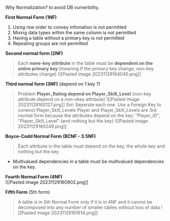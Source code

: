 Why Normalization? to avoid DB vurnerbility.  

**First Normal Form (1NF)**  
1) Using row order to convey infomation is not permitted
2) Mixing data types within the same column is not permitted
3) Having a table without a primary key is not permitted
4) Repeating groups are not permitted

**Second normal form (2NF)** 
> Each **none-key attribute** in the table must be **dependent on the entire primary key**
> (meaning if the primary key change, non-key attributes change)
![[Pasted image 20231129164040.png]]

**Third normal form (3NF)** (depend on 1 key ?)
> Problem **Player_Rating depend on Player_Skill_Level** (non-key attribute depend on a non-nkey attribute)
![[Pasted image 20231129160127.png]]
Sol: Seperate each one. Use a Foreign Key to conenct Player_Skill_Levels
> Player and Player_Skill_Levels are 3rd normal form because the attributes depend on the key: "Player_ID", "Player_Skill_Level" (and nothing but the key)
![[Pasted image 20231129160249.png]]

**Boyce-Codd Normal Form (BCNF - 3.5NF)**
> Each attribute in the table must depend on the key, the whole key and nothing but the key.
+ Multivalued dependencies in a table must be multivalued dependencies on the key.


**Fourth Normal Form (4NF)**  
![[Pasted image 20231129160902.png]]

**Fifth Form** (5th form)
> A table is in 5th Normal Form only if it is in 4NF and it cannot be decomposed into any number of smaller tables without loss of data
![[Pasted image 20231129161614.png]]

